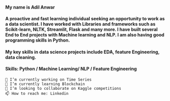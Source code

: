 #### My name is Adil Anwar
#### A proactive and fast learning individual seeking an opportunity to work as a data scientist. I have worked with Libraries and frameworks such as Scikit-learn, NLTK, Streamlit, Flask and many more. I have built several End to End projects with Machine learning and NLP. I am also having good programming skills in Python.

#### My key skills in data science projects include EDA, feature Engineering, data cleaning.

#### Skills: Python / Machine Learning/ NLP / Feature Engineering

    🔭 I’m currently working on Time Series
    🌱 I’m currently learning Blockchain
    👯 I’m looking to collaborate on Kaggle competitions
    📫 How to reach me: Linkedin    




